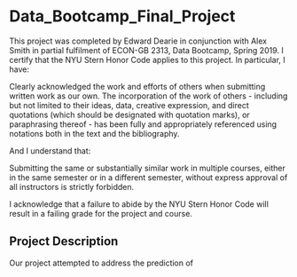 # Data_Bootcamp_Final_Project

This project was completed by Edward Dearie in conjunction with Alex Smith in partial fulfilment of ECON-GB 2313, Data Bootcamp, Spring 2019. I certify that the NYU Stern Honor Code applies to this project. In particular, I have:

Clearly acknowledged the work and efforts of others when submitting written work as our own. The incorporation of the work of others - including but not limited to their ideas, data, creative expression, and direct quotations (which should be designated with quotation marks), or paraphrasing thereof - has been fully and appropriately referenced using notations both in the text and the bibliography.

And I understand that:

Submitting the same or substantially similar work in multiple courses, either in the same semester or in a different semester, without express approval of all instructors is strictly forbidden.

I acknowledge that a failure to abide by the NYU Stern Honor Code will result in a failing grade for the project and course.


## Project Description

Our project attempted to address the prediction of 
